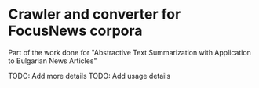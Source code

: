 # Crawler and converter for FocusNews corpora
Part of the work done for "Abstractive Text Summarization with Application to Bulgarian News Articles"

TODO: Add more details
TODO: Add usage details

